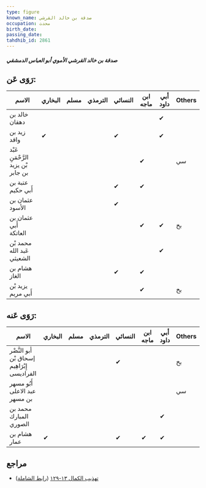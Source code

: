 ```yaml
---
type: figure
known_name: صدقة بن خالد القرشي
occupation: محدث
birth_date:
passing_date:
tahdhib_id: 2861
---
```

##### صدقة بن خالد القرشي الأموي أبو العباس الدمشقي

## رَوَى عَن:
| الاسم                              | البخاري | مسلم | الترمذي | النسائي | ابن ماجه | أبي داود | Others |
| ---------------------------------- | ------- | ---- | ------- | ------- | -------- | -------- | ------ |
| خالد بن دهقان                      |         |      |         |         |          | ✔        |        |
| زيد بن واقد                        | ✔       |      |         | ✔       |          | ✔        |        |
| عَبْد الرَّحْمَنِ بْن يزيد بن جابر |         |      |         |         | ✔        |          | سي     |
| عتبة بن أَبي حكيم                  |         |      |         | ✔       | ✔        |          |        |
| عثمان بن الأسود                    |         |      |         | ✔       |          |          |        |
| عثمان بن أَبي العاتكة              |         |      |         |         | ✔        | ✔        | بخ     |
| محمد بْن عَبد الله الشعيثي         |         |      |         |         |          | ✔        |        |
| هشام بن الغاز                      |         |      |         | ✔       | ✔        |          |        |
| يزيد بْن أَبي مريم                 |         |      |         |         | ✔        |          | بخ     |
## رَوَى عَنه:
| الاسم                                        | البخاري | مسلم | الترمذي | النسائي | ابن ماجه | أبي داود | Others |
| -------------------------------------------- | ------- | ---- | ------- | ------- | -------- | -------- | ------ |
| أبو النَّضْر إسحاق بْن إِبْرَاهِيم الفراديسى |         |      |         | ✔       |          |          | بخ     |
| أَبُو مسهر عبد الاعلى بن مسهر                |         |      |         |         |          |          | سي     |
| محمد بن المبارك الصوري                       |         |      |         |         |          | ✔        |        |
| هشام بن عمار                                 | ✔       |      |         | ✔       | ✔        | ✔        |        |
## مراجع
- [تهذيب الكمال ١٣-١٢٩](obsidian://open?vault=Tahdhib-al-Kamal&file=Figures/٢٨٦١-صدقة%20بن%20خالد%20القرشي%20الأموي%20أبو%20العباس%20الدمشقي) ([رابط الشاملة](https://shamela.ws/book/3722/6510))